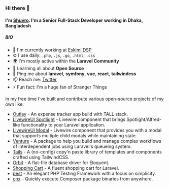### Hi there 👋

#### I'm [Shuvro](https://shuvroroy.github.io). I'm a Senior Full-Stack Developer working in Dhaka, Bangladesh

##### BIO

- 🏢 I'm currently working at [Eskimi DSP](https://business.eskimi.com) 
- ⚙️ I use daily: `.php`, `.js`, `.go`, `.html`, `.css`
- 🌍 I'm mostly active within the **Laravel Community**
- 🌱 Learning all about **Open Source**
- 💬 Ping me about **laravel**, **symfony**, **vue**, **react**, **tailwindcss**
- 📫 Reach me: [Twitter](http://twitter.com/shuvro_008)
- ⚡️ Fun fact: I'm a huge fan of Stranger Things

In my free time I've built and contribute various open-source projects of my own like:

- [Outlay](https://github.com/shuvroroy/outlay) - An expense tracker app build with TALL stack.
- [LivewireUI Spotlight](https://github.com/livewire-ui/spotlight) - Livewire component that brings Spotlight/Alfred-like functionality to your Laravel application.
- [LivewireUI Modal](https://github.com/livewire-ui/modal) - Livewire component that provides you with a modal that supports multiple child modals while maintaining state.
- [Venture](https://github.com/ksassnowski/venture) - A package to help you build and manage complex workflows of interdependent jobs using Laravel's queueing system.
- [Tails](https://github.com/thedevdojo/tails) - A (no-config) copy'n paste library of templates and components crafted using TailwindCSS.
- [Orbit](https://github.com/ryangjchandler/orbit) - A flat-file database driver for Eloquent.
- [Shopping Cart](https://github.com/Flowframe/shopping-cart) - A fluent shopping cart for Laravel.
- [pest](https://github.com/pestphp/pest) - An elegant PHP Testing Framework with a focus on simplicity.
- [cpx](https://github.com/ryangjchandler/cpx) - Quickly execute Composer package binaries from anywhere. 

